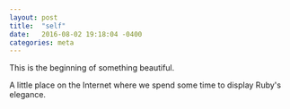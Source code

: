 ```yaml
---
layout: post
title:  "self"
date:   2016-08-02 19:18:04 -0400
categories: meta
---
```


This is the beginning of something beautiful.

A little place on the Internet where we spend some time to display Ruby's
elegance.

